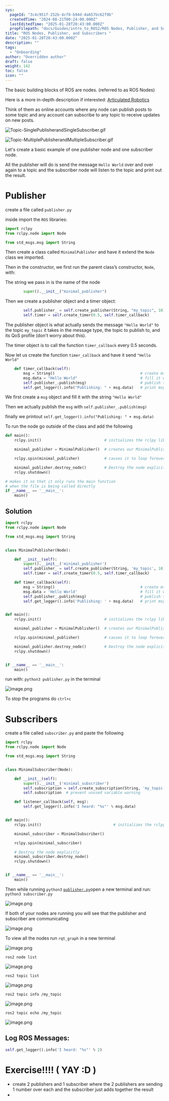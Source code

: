 ```yaml
---
sys:
  pageId: "3c4c951f-252b-4cf8-b94d-4a657bc62f9b"
  createdTime: "2024-08-21T00:24:00.000Z"
  lastEditedTime: "2025-01-28T20:43:00.000Z"
  propFilepath: "docs/Guides/intro_to_ROS2/ROS Nodes, Publisher, and Subscribers .md"
title: "ROS Nodes, Publisher, and Subscribers "
date: "2025-01-28T20:43:00.000Z"
description: ""
tags:
  - "Onboarding"
author: "Overridden author"
draft: false
weight: 142
toc: false
icon: ""
---
```


The basic building blocks of ROS are nodes. (referred to as ROS Nodes)

Here is a more in-depth description if interested: [Articulated Robotics](https://articulatedrobotics.xyz/tutorials/ready-for-ros/ros-overview#2-nodes)

Think of them as online accounts where any node can publish posts to some topic and any account can subscribe to any topic to receive updates on new posts.

![Topic-SinglePublisherandSingleSubscriber.gif](https://docs.ros.org/en/humble/_images/Topic-SinglePublisherandSingleSubscriber.gif)

![Topic-MultiplePublisherandMultipleSubscriber.gif](https://docs.ros.org/en/humble/_images/Topic-MultiplePublisherandMultipleSubscriber.gif)

Let's create a basic example of one publisher node and one subscriber node.

All the publisher will do is send the message `Hello World` over and over again to a topic and the subscriber node will listen to the topic and print out the result.

# Publisher

create a file called `publisher.py` 

inside import the `ROS` libraries:

```python
import rclpy
from rclpy.node import Node

from std_msgs.msg import String
```

Then create a class called `MinimalPublisher` and have it extend the `Node` class we imported.

Then in the constructor, we first run the parent class’s constructor, `Node`, with:

The string we pass in is the name of the node

```python
        super().__init__("minimal_publisher")
```

Then we create a publisher object and a timer object:

```python
        self.publisher_ = self.create_publisher(String, "my_topic", 10)
        self.timer = self.create_timer(0.5, self.timer_callback)
```

The publisher object is what actually sends the message `"Hello World"` to the topic `my_topic` it takes in the message type, the topic to publish to, and its QoS profile (don't worry about this).

The timer object is to call the function `timer_callback` every 0.5 seconds.

Now let us create the function `timer_callback` and have it send `"Hello World"`

```python
    def timer_callback(self):
        msg = String()                                      # create msg object
        msg.data = "Hello World"                            # fill it with data
        self.publisher_.publish(msg)                        # publish the message
        self.get_logger().info("Publishing: " + msg.data)   # print msg
```

We first create a `msg` object and fill it with the string `"Hello World"`

Then we actually publish the `msg` with `self.publisher_.publish(msg)`

finally we printout `self.get_logger().info("Publishing: " + msg.data)`

To run the node go outside of the class and add the following

```python
def main():
    rclpy.init()                            # initializes the rclpy library

    minimal_publisher = MinimalPublisher()  # creates our MinimalPublisher object

    rclpy.spin(minimal_publisher)           # causes it to loop forever

    minimal_publisher.destroy_node()        # Destroy the node explicitly
    rclpy.shutdown()

# makes it so that it only runs the main function
# when the file is being called directly
if __name__ == '__main__': 
    main()
```

## Solution

```python
import rclpy
from rclpy.node import Node

from std_msgs.msg import String


class MinimalPublisher(Node):

    def __init__(self):
        super().__init__('minimal_publisher')
        self.publisher_ = self.create_publisher(String, 'my_topic', 10)
        self.timer = self.create_timer(0.5, self.timer_callback)

    def timer_callback(self):
        msg = String()                                      # create msg object
        msg.data = 'Hello World'                            # fill it with data
        self.publisher_.publish(msg)                        # publish the message
        self.get_logger().info('Publishing: ' + msg.data)   # print msg


def main():
    rclpy.init()                            # initializes the rclpy library

    minimal_publisher = MinimalPublisher()  # creates our MinimalPublisher object

    rclpy.spin(minimal_publisher)           # causes it to loop forever

    minimal_publisher.destroy_node()        # Destroy the node explicitly
    rclpy.shutdown()


if __name__ == '__main__':
    main()
```

run with: `python3 publisher.py` in the terminal

![image.png](https://prod-files-secure.s3.us-west-2.amazonaws.com/d518164a-d88e-44d1-a4ee-3adb3bd8bce0/9214accb-ad5b-44f1-a31c-b3167c59138b/image.png?X-Amz-Algorithm=AWS4-HMAC-SHA256&X-Amz-Content-Sha256=UNSIGNED-PAYLOAD&X-Amz-Credential=ASIAZI2LB466R6HTPOP3%2F20250227%2Fus-west-2%2Fs3%2Faws4_request&X-Amz-Date=20250227T050826Z&X-Amz-Expires=3600&X-Amz-Security-Token=IQoJb3JpZ2luX2VjEDUaCXVzLXdlc3QtMiJHMEUCIQCgaLXPdrd12ieMuNLAEHZtscSq%2BS7mub%2B3cVeVUpfdRwIgSYBUQEmjwBru7yn85pfTBofV7UwweAJNUmNTwjl95Kgq%2FwMIbRAAGgw2Mzc0MjMxODM4MDUiDI4q8pFyBLI8Fqud1CrcAwAOMwcxYrF3jvVywVAAuChw%2FSy0i9rNqek%2Flzavy%2FrM0H%2F90U7EXJtJxw8VQJlaZyy8sZQtNcxdNr9sxi5gbCrKhCIxI%2BGooZsrqEzxhmqm11sBD%2BeGYd2%2Fy9VnZxTIZTOrCsEkv7%2BaBGqR48AbTPEKiQPv53TbSDDP4Jqt3LkWDJD8GKqe2Zomql7byDIKQw6ppZHplupnbEWflZCW%2FRkEPeB9rIPRqnMhg%2BDmjCbL8R8aFlCWJRZDGen3XlWiuIhW3X7%2FZODKfIKKAsPG6vISHjckB7i4jdO4rPioPdBGxpp%2Bkh32PO1RlFGndVA3T7M7Gg3co2HsmYetVJUd3%2FQiak4%2BdJ6DZoAB70Y3rjMxa55yHWKXaBQKF7LYypMs%2B927xp0eY3uU7VxmtUb%2BLouS%2FjFZFiXjeCLbSFqvbCobK8%2BkiMxAFNl4ru4rkMk6zFqDpQ18IfPozMZVXDT7Kr1W0Rav8kHjHxN4t05%2BjZWZ6B7MJ00FKFSYw8HiRE1mfZXak0tmhuJ%2B17oXnOxxKkzdvL4Huy9LNn%2F04%2BOT%2FByTa%2FkXNxkS7TPqoSWVB1pKIxGUghLZCWfh0rAt4BfSXgMDJxkPftNpxidrrFvGV9I1TA69MIJ07qOEslzFMPPP%2F70GOqUB9Flqlx48BOOwQocOrLebQ%2Fsk3OEtUmlrumRIigQibNgO9E08dIxcIN%2FDpiXFsV6kKEruJi8Ng0cTS91IQf76o87%2Bsk43hAOAjhZib3U8ExwRX9KujXP1KsFm%2FX%2BsSH051IMxnn0VbMWuNazJXL6JcM7sL9XbbNcABtMcXaVG0K5h7xOuW9SIsoLbptI8XZNPETdbRrvQBbbHjMwWv25FI5AZQ0l%2B&X-Amz-Signature=c349e1c8172745f437100fb979a3f71eec066f216350f3f1c448e46cc83f70f0&X-Amz-SignedHeaders=host&x-id=GetObject)

To stop the programs do `ctrl+c`

# Subscribers

create a file called `subscriber.py` and paste the following

```python
import rclpy
from rclpy.node import Node

from std_msgs.msg import String


class MinimalSubscriber(Node):

    def __init__(self):
        super().__init__('minimal_subscriber')
        self.subscription = self.create_subscription(String, 'my_topic', self.listener_callback, 10)
        self.subscription  # prevent unused variable warning

    def listener_callback(self, msg):
        self.get_logger().info('I heard: "%s"' % msg.data)


def main():
    rclpy.init()                                # initializes the rclpy library

    minimal_subscriber = MinimalSubscriber()

    rclpy.spin(minimal_subscriber)

    # Destroy the node explicitly
    minimal_subscriber.destroy_node()
    rclpy.shutdown()


if __name__ == '__main__':
    main()
```

Then while running `python3` [`publisher.py`](http://publisher.py/)open a new terminal and run: `python3 subscriber.py` 

![image.png](https://prod-files-secure.s3.us-west-2.amazonaws.com/d518164a-d88e-44d1-a4ee-3adb3bd8bce0/611fccf2-c738-4dbd-94e9-98f209092866/image.png?X-Amz-Algorithm=AWS4-HMAC-SHA256&X-Amz-Content-Sha256=UNSIGNED-PAYLOAD&X-Amz-Credential=ASIAZI2LB466R6HTPOP3%2F20250227%2Fus-west-2%2Fs3%2Faws4_request&X-Amz-Date=20250227T050826Z&X-Amz-Expires=3600&X-Amz-Security-Token=IQoJb3JpZ2luX2VjEDUaCXVzLXdlc3QtMiJHMEUCIQCgaLXPdrd12ieMuNLAEHZtscSq%2BS7mub%2B3cVeVUpfdRwIgSYBUQEmjwBru7yn85pfTBofV7UwweAJNUmNTwjl95Kgq%2FwMIbRAAGgw2Mzc0MjMxODM4MDUiDI4q8pFyBLI8Fqud1CrcAwAOMwcxYrF3jvVywVAAuChw%2FSy0i9rNqek%2Flzavy%2FrM0H%2F90U7EXJtJxw8VQJlaZyy8sZQtNcxdNr9sxi5gbCrKhCIxI%2BGooZsrqEzxhmqm11sBD%2BeGYd2%2Fy9VnZxTIZTOrCsEkv7%2BaBGqR48AbTPEKiQPv53TbSDDP4Jqt3LkWDJD8GKqe2Zomql7byDIKQw6ppZHplupnbEWflZCW%2FRkEPeB9rIPRqnMhg%2BDmjCbL8R8aFlCWJRZDGen3XlWiuIhW3X7%2FZODKfIKKAsPG6vISHjckB7i4jdO4rPioPdBGxpp%2Bkh32PO1RlFGndVA3T7M7Gg3co2HsmYetVJUd3%2FQiak4%2BdJ6DZoAB70Y3rjMxa55yHWKXaBQKF7LYypMs%2B927xp0eY3uU7VxmtUb%2BLouS%2FjFZFiXjeCLbSFqvbCobK8%2BkiMxAFNl4ru4rkMk6zFqDpQ18IfPozMZVXDT7Kr1W0Rav8kHjHxN4t05%2BjZWZ6B7MJ00FKFSYw8HiRE1mfZXak0tmhuJ%2B17oXnOxxKkzdvL4Huy9LNn%2F04%2BOT%2FByTa%2FkXNxkS7TPqoSWVB1pKIxGUghLZCWfh0rAt4BfSXgMDJxkPftNpxidrrFvGV9I1TA69MIJ07qOEslzFMPPP%2F70GOqUB9Flqlx48BOOwQocOrLebQ%2Fsk3OEtUmlrumRIigQibNgO9E08dIxcIN%2FDpiXFsV6kKEruJi8Ng0cTS91IQf76o87%2Bsk43hAOAjhZib3U8ExwRX9KujXP1KsFm%2FX%2BsSH051IMxnn0VbMWuNazJXL6JcM7sL9XbbNcABtMcXaVG0K5h7xOuW9SIsoLbptI8XZNPETdbRrvQBbbHjMwWv25FI5AZQ0l%2B&X-Amz-Signature=8b9846dee490a886909fadac35a22c8267102511404b058d89fc37cef1d912e9&X-Amz-SignedHeaders=host&x-id=GetObject)

If both of your nodes are running you will see that the publisher and subscriber are communicating

![image.png](https://prod-files-secure.s3.us-west-2.amazonaws.com/d518164a-d88e-44d1-a4ee-3adb3bd8bce0/eea428b5-1cf0-43bb-a30b-81cbaf6c5c78/image.png?X-Amz-Algorithm=AWS4-HMAC-SHA256&X-Amz-Content-Sha256=UNSIGNED-PAYLOAD&X-Amz-Credential=ASIAZI2LB466R6HTPOP3%2F20250227%2Fus-west-2%2Fs3%2Faws4_request&X-Amz-Date=20250227T050826Z&X-Amz-Expires=3600&X-Amz-Security-Token=IQoJb3JpZ2luX2VjEDUaCXVzLXdlc3QtMiJHMEUCIQCgaLXPdrd12ieMuNLAEHZtscSq%2BS7mub%2B3cVeVUpfdRwIgSYBUQEmjwBru7yn85pfTBofV7UwweAJNUmNTwjl95Kgq%2FwMIbRAAGgw2Mzc0MjMxODM4MDUiDI4q8pFyBLI8Fqud1CrcAwAOMwcxYrF3jvVywVAAuChw%2FSy0i9rNqek%2Flzavy%2FrM0H%2F90U7EXJtJxw8VQJlaZyy8sZQtNcxdNr9sxi5gbCrKhCIxI%2BGooZsrqEzxhmqm11sBD%2BeGYd2%2Fy9VnZxTIZTOrCsEkv7%2BaBGqR48AbTPEKiQPv53TbSDDP4Jqt3LkWDJD8GKqe2Zomql7byDIKQw6ppZHplupnbEWflZCW%2FRkEPeB9rIPRqnMhg%2BDmjCbL8R8aFlCWJRZDGen3XlWiuIhW3X7%2FZODKfIKKAsPG6vISHjckB7i4jdO4rPioPdBGxpp%2Bkh32PO1RlFGndVA3T7M7Gg3co2HsmYetVJUd3%2FQiak4%2BdJ6DZoAB70Y3rjMxa55yHWKXaBQKF7LYypMs%2B927xp0eY3uU7VxmtUb%2BLouS%2FjFZFiXjeCLbSFqvbCobK8%2BkiMxAFNl4ru4rkMk6zFqDpQ18IfPozMZVXDT7Kr1W0Rav8kHjHxN4t05%2BjZWZ6B7MJ00FKFSYw8HiRE1mfZXak0tmhuJ%2B17oXnOxxKkzdvL4Huy9LNn%2F04%2BOT%2FByTa%2FkXNxkS7TPqoSWVB1pKIxGUghLZCWfh0rAt4BfSXgMDJxkPftNpxidrrFvGV9I1TA69MIJ07qOEslzFMPPP%2F70GOqUB9Flqlx48BOOwQocOrLebQ%2Fsk3OEtUmlrumRIigQibNgO9E08dIxcIN%2FDpiXFsV6kKEruJi8Ng0cTS91IQf76o87%2Bsk43hAOAjhZib3U8ExwRX9KujXP1KsFm%2FX%2BsSH051IMxnn0VbMWuNazJXL6JcM7sL9XbbNcABtMcXaVG0K5h7xOuW9SIsoLbptI8XZNPETdbRrvQBbbHjMwWv25FI5AZQ0l%2B&X-Amz-Signature=e75dd5ad25feffe1ff467c9a8ba7ae97c085e5f2f59aeee5507608e24aa46679&X-Amz-SignedHeaders=host&x-id=GetObject)

To view all the nodes run `rqt_graph` in a new terminal

![image.png](https://prod-files-secure.s3.us-west-2.amazonaws.com/d518164a-d88e-44d1-a4ee-3adb3bd8bce0/1d98e964-4318-4d62-b5c4-8c8f78368598/image.png?X-Amz-Algorithm=AWS4-HMAC-SHA256&X-Amz-Content-Sha256=UNSIGNED-PAYLOAD&X-Amz-Credential=ASIAZI2LB466R6HTPOP3%2F20250227%2Fus-west-2%2Fs3%2Faws4_request&X-Amz-Date=20250227T050826Z&X-Amz-Expires=3600&X-Amz-Security-Token=IQoJb3JpZ2luX2VjEDUaCXVzLXdlc3QtMiJHMEUCIQCgaLXPdrd12ieMuNLAEHZtscSq%2BS7mub%2B3cVeVUpfdRwIgSYBUQEmjwBru7yn85pfTBofV7UwweAJNUmNTwjl95Kgq%2FwMIbRAAGgw2Mzc0MjMxODM4MDUiDI4q8pFyBLI8Fqud1CrcAwAOMwcxYrF3jvVywVAAuChw%2FSy0i9rNqek%2Flzavy%2FrM0H%2F90U7EXJtJxw8VQJlaZyy8sZQtNcxdNr9sxi5gbCrKhCIxI%2BGooZsrqEzxhmqm11sBD%2BeGYd2%2Fy9VnZxTIZTOrCsEkv7%2BaBGqR48AbTPEKiQPv53TbSDDP4Jqt3LkWDJD8GKqe2Zomql7byDIKQw6ppZHplupnbEWflZCW%2FRkEPeB9rIPRqnMhg%2BDmjCbL8R8aFlCWJRZDGen3XlWiuIhW3X7%2FZODKfIKKAsPG6vISHjckB7i4jdO4rPioPdBGxpp%2Bkh32PO1RlFGndVA3T7M7Gg3co2HsmYetVJUd3%2FQiak4%2BdJ6DZoAB70Y3rjMxa55yHWKXaBQKF7LYypMs%2B927xp0eY3uU7VxmtUb%2BLouS%2FjFZFiXjeCLbSFqvbCobK8%2BkiMxAFNl4ru4rkMk6zFqDpQ18IfPozMZVXDT7Kr1W0Rav8kHjHxN4t05%2BjZWZ6B7MJ00FKFSYw8HiRE1mfZXak0tmhuJ%2B17oXnOxxKkzdvL4Huy9LNn%2F04%2BOT%2FByTa%2FkXNxkS7TPqoSWVB1pKIxGUghLZCWfh0rAt4BfSXgMDJxkPftNpxidrrFvGV9I1TA69MIJ07qOEslzFMPPP%2F70GOqUB9Flqlx48BOOwQocOrLebQ%2Fsk3OEtUmlrumRIigQibNgO9E08dIxcIN%2FDpiXFsV6kKEruJi8Ng0cTS91IQf76o87%2Bsk43hAOAjhZib3U8ExwRX9KujXP1KsFm%2FX%2BsSH051IMxnn0VbMWuNazJXL6JcM7sL9XbbNcABtMcXaVG0K5h7xOuW9SIsoLbptI8XZNPETdbRrvQBbbHjMwWv25FI5AZQ0l%2B&X-Amz-Signature=961ab9d5b8a2dbc17ed230cd6fc9accaf8dd311da32a63688eb5e6ff262827cb&X-Amz-SignedHeaders=host&x-id=GetObject)

`ros2 node list`

![image.png](https://prod-files-secure.s3.us-west-2.amazonaws.com/d518164a-d88e-44d1-a4ee-3adb3bd8bce0/680ac8cf-e6d9-4164-9ece-5b9a6fccffee/image.png?X-Amz-Algorithm=AWS4-HMAC-SHA256&X-Amz-Content-Sha256=UNSIGNED-PAYLOAD&X-Amz-Credential=ASIAZI2LB466R6HTPOP3%2F20250227%2Fus-west-2%2Fs3%2Faws4_request&X-Amz-Date=20250227T050826Z&X-Amz-Expires=3600&X-Amz-Security-Token=IQoJb3JpZ2luX2VjEDUaCXVzLXdlc3QtMiJHMEUCIQCgaLXPdrd12ieMuNLAEHZtscSq%2BS7mub%2B3cVeVUpfdRwIgSYBUQEmjwBru7yn85pfTBofV7UwweAJNUmNTwjl95Kgq%2FwMIbRAAGgw2Mzc0MjMxODM4MDUiDI4q8pFyBLI8Fqud1CrcAwAOMwcxYrF3jvVywVAAuChw%2FSy0i9rNqek%2Flzavy%2FrM0H%2F90U7EXJtJxw8VQJlaZyy8sZQtNcxdNr9sxi5gbCrKhCIxI%2BGooZsrqEzxhmqm11sBD%2BeGYd2%2Fy9VnZxTIZTOrCsEkv7%2BaBGqR48AbTPEKiQPv53TbSDDP4Jqt3LkWDJD8GKqe2Zomql7byDIKQw6ppZHplupnbEWflZCW%2FRkEPeB9rIPRqnMhg%2BDmjCbL8R8aFlCWJRZDGen3XlWiuIhW3X7%2FZODKfIKKAsPG6vISHjckB7i4jdO4rPioPdBGxpp%2Bkh32PO1RlFGndVA3T7M7Gg3co2HsmYetVJUd3%2FQiak4%2BdJ6DZoAB70Y3rjMxa55yHWKXaBQKF7LYypMs%2B927xp0eY3uU7VxmtUb%2BLouS%2FjFZFiXjeCLbSFqvbCobK8%2BkiMxAFNl4ru4rkMk6zFqDpQ18IfPozMZVXDT7Kr1W0Rav8kHjHxN4t05%2BjZWZ6B7MJ00FKFSYw8HiRE1mfZXak0tmhuJ%2B17oXnOxxKkzdvL4Huy9LNn%2F04%2BOT%2FByTa%2FkXNxkS7TPqoSWVB1pKIxGUghLZCWfh0rAt4BfSXgMDJxkPftNpxidrrFvGV9I1TA69MIJ07qOEslzFMPPP%2F70GOqUB9Flqlx48BOOwQocOrLebQ%2Fsk3OEtUmlrumRIigQibNgO9E08dIxcIN%2FDpiXFsV6kKEruJi8Ng0cTS91IQf76o87%2Bsk43hAOAjhZib3U8ExwRX9KujXP1KsFm%2FX%2BsSH051IMxnn0VbMWuNazJXL6JcM7sL9XbbNcABtMcXaVG0K5h7xOuW9SIsoLbptI8XZNPETdbRrvQBbbHjMwWv25FI5AZQ0l%2B&X-Amz-Signature=a646d64e09acdad9b34c09644e1c31139e0bff467ada4a1be4913677373222d6&X-Amz-SignedHeaders=host&x-id=GetObject)

`ros2 topic list`

![image.png](https://prod-files-secure.s3.us-west-2.amazonaws.com/d518164a-d88e-44d1-a4ee-3adb3bd8bce0/eee2ebe1-27ef-4a4a-96fb-2ca54126fb29/image.png?X-Amz-Algorithm=AWS4-HMAC-SHA256&X-Amz-Content-Sha256=UNSIGNED-PAYLOAD&X-Amz-Credential=ASIAZI2LB466R6HTPOP3%2F20250227%2Fus-west-2%2Fs3%2Faws4_request&X-Amz-Date=20250227T050826Z&X-Amz-Expires=3600&X-Amz-Security-Token=IQoJb3JpZ2luX2VjEDUaCXVzLXdlc3QtMiJHMEUCIQCgaLXPdrd12ieMuNLAEHZtscSq%2BS7mub%2B3cVeVUpfdRwIgSYBUQEmjwBru7yn85pfTBofV7UwweAJNUmNTwjl95Kgq%2FwMIbRAAGgw2Mzc0MjMxODM4MDUiDI4q8pFyBLI8Fqud1CrcAwAOMwcxYrF3jvVywVAAuChw%2FSy0i9rNqek%2Flzavy%2FrM0H%2F90U7EXJtJxw8VQJlaZyy8sZQtNcxdNr9sxi5gbCrKhCIxI%2BGooZsrqEzxhmqm11sBD%2BeGYd2%2Fy9VnZxTIZTOrCsEkv7%2BaBGqR48AbTPEKiQPv53TbSDDP4Jqt3LkWDJD8GKqe2Zomql7byDIKQw6ppZHplupnbEWflZCW%2FRkEPeB9rIPRqnMhg%2BDmjCbL8R8aFlCWJRZDGen3XlWiuIhW3X7%2FZODKfIKKAsPG6vISHjckB7i4jdO4rPioPdBGxpp%2Bkh32PO1RlFGndVA3T7M7Gg3co2HsmYetVJUd3%2FQiak4%2BdJ6DZoAB70Y3rjMxa55yHWKXaBQKF7LYypMs%2B927xp0eY3uU7VxmtUb%2BLouS%2FjFZFiXjeCLbSFqvbCobK8%2BkiMxAFNl4ru4rkMk6zFqDpQ18IfPozMZVXDT7Kr1W0Rav8kHjHxN4t05%2BjZWZ6B7MJ00FKFSYw8HiRE1mfZXak0tmhuJ%2B17oXnOxxKkzdvL4Huy9LNn%2F04%2BOT%2FByTa%2FkXNxkS7TPqoSWVB1pKIxGUghLZCWfh0rAt4BfSXgMDJxkPftNpxidrrFvGV9I1TA69MIJ07qOEslzFMPPP%2F70GOqUB9Flqlx48BOOwQocOrLebQ%2Fsk3OEtUmlrumRIigQibNgO9E08dIxcIN%2FDpiXFsV6kKEruJi8Ng0cTS91IQf76o87%2Bsk43hAOAjhZib3U8ExwRX9KujXP1KsFm%2FX%2BsSH051IMxnn0VbMWuNazJXL6JcM7sL9XbbNcABtMcXaVG0K5h7xOuW9SIsoLbptI8XZNPETdbRrvQBbbHjMwWv25FI5AZQ0l%2B&X-Amz-Signature=65902558fe3067da91ddf4d4133fcf9082a4497ad70ba1094e198cd56cacf110&X-Amz-SignedHeaders=host&x-id=GetObject)

`ros2 topic info /my_topic`

![image.png](https://prod-files-secure.s3.us-west-2.amazonaws.com/d518164a-d88e-44d1-a4ee-3adb3bd8bce0/6288ef12-cb9e-406f-b9eb-65feed3a9011/image.png?X-Amz-Algorithm=AWS4-HMAC-SHA256&X-Amz-Content-Sha256=UNSIGNED-PAYLOAD&X-Amz-Credential=ASIAZI2LB466R6HTPOP3%2F20250227%2Fus-west-2%2Fs3%2Faws4_request&X-Amz-Date=20250227T050826Z&X-Amz-Expires=3600&X-Amz-Security-Token=IQoJb3JpZ2luX2VjEDUaCXVzLXdlc3QtMiJHMEUCIQCgaLXPdrd12ieMuNLAEHZtscSq%2BS7mub%2B3cVeVUpfdRwIgSYBUQEmjwBru7yn85pfTBofV7UwweAJNUmNTwjl95Kgq%2FwMIbRAAGgw2Mzc0MjMxODM4MDUiDI4q8pFyBLI8Fqud1CrcAwAOMwcxYrF3jvVywVAAuChw%2FSy0i9rNqek%2Flzavy%2FrM0H%2F90U7EXJtJxw8VQJlaZyy8sZQtNcxdNr9sxi5gbCrKhCIxI%2BGooZsrqEzxhmqm11sBD%2BeGYd2%2Fy9VnZxTIZTOrCsEkv7%2BaBGqR48AbTPEKiQPv53TbSDDP4Jqt3LkWDJD8GKqe2Zomql7byDIKQw6ppZHplupnbEWflZCW%2FRkEPeB9rIPRqnMhg%2BDmjCbL8R8aFlCWJRZDGen3XlWiuIhW3X7%2FZODKfIKKAsPG6vISHjckB7i4jdO4rPioPdBGxpp%2Bkh32PO1RlFGndVA3T7M7Gg3co2HsmYetVJUd3%2FQiak4%2BdJ6DZoAB70Y3rjMxa55yHWKXaBQKF7LYypMs%2B927xp0eY3uU7VxmtUb%2BLouS%2FjFZFiXjeCLbSFqvbCobK8%2BkiMxAFNl4ru4rkMk6zFqDpQ18IfPozMZVXDT7Kr1W0Rav8kHjHxN4t05%2BjZWZ6B7MJ00FKFSYw8HiRE1mfZXak0tmhuJ%2B17oXnOxxKkzdvL4Huy9LNn%2F04%2BOT%2FByTa%2FkXNxkS7TPqoSWVB1pKIxGUghLZCWfh0rAt4BfSXgMDJxkPftNpxidrrFvGV9I1TA69MIJ07qOEslzFMPPP%2F70GOqUB9Flqlx48BOOwQocOrLebQ%2Fsk3OEtUmlrumRIigQibNgO9E08dIxcIN%2FDpiXFsV6kKEruJi8Ng0cTS91IQf76o87%2Bsk43hAOAjhZib3U8ExwRX9KujXP1KsFm%2FX%2BsSH051IMxnn0VbMWuNazJXL6JcM7sL9XbbNcABtMcXaVG0K5h7xOuW9SIsoLbptI8XZNPETdbRrvQBbbHjMwWv25FI5AZQ0l%2B&X-Amz-Signature=86a841e0aef550cf20006f1c6bc0753eb4badbff15a45e092df83495c5d38e0e&X-Amz-SignedHeaders=host&x-id=GetObject)

`ros2 topic echo /my_topic`

![image.png](https://prod-files-secure.s3.us-west-2.amazonaws.com/d518164a-d88e-44d1-a4ee-3adb3bd8bce0/0a6fcb4d-422d-4a6c-a803-749ef4adf2c6/image.png?X-Amz-Algorithm=AWS4-HMAC-SHA256&X-Amz-Content-Sha256=UNSIGNED-PAYLOAD&X-Amz-Credential=ASIAZI2LB466R6HTPOP3%2F20250227%2Fus-west-2%2Fs3%2Faws4_request&X-Amz-Date=20250227T050826Z&X-Amz-Expires=3600&X-Amz-Security-Token=IQoJb3JpZ2luX2VjEDUaCXVzLXdlc3QtMiJHMEUCIQCgaLXPdrd12ieMuNLAEHZtscSq%2BS7mub%2B3cVeVUpfdRwIgSYBUQEmjwBru7yn85pfTBofV7UwweAJNUmNTwjl95Kgq%2FwMIbRAAGgw2Mzc0MjMxODM4MDUiDI4q8pFyBLI8Fqud1CrcAwAOMwcxYrF3jvVywVAAuChw%2FSy0i9rNqek%2Flzavy%2FrM0H%2F90U7EXJtJxw8VQJlaZyy8sZQtNcxdNr9sxi5gbCrKhCIxI%2BGooZsrqEzxhmqm11sBD%2BeGYd2%2Fy9VnZxTIZTOrCsEkv7%2BaBGqR48AbTPEKiQPv53TbSDDP4Jqt3LkWDJD8GKqe2Zomql7byDIKQw6ppZHplupnbEWflZCW%2FRkEPeB9rIPRqnMhg%2BDmjCbL8R8aFlCWJRZDGen3XlWiuIhW3X7%2FZODKfIKKAsPG6vISHjckB7i4jdO4rPioPdBGxpp%2Bkh32PO1RlFGndVA3T7M7Gg3co2HsmYetVJUd3%2FQiak4%2BdJ6DZoAB70Y3rjMxa55yHWKXaBQKF7LYypMs%2B927xp0eY3uU7VxmtUb%2BLouS%2FjFZFiXjeCLbSFqvbCobK8%2BkiMxAFNl4ru4rkMk6zFqDpQ18IfPozMZVXDT7Kr1W0Rav8kHjHxN4t05%2BjZWZ6B7MJ00FKFSYw8HiRE1mfZXak0tmhuJ%2B17oXnOxxKkzdvL4Huy9LNn%2F04%2BOT%2FByTa%2FkXNxkS7TPqoSWVB1pKIxGUghLZCWfh0rAt4BfSXgMDJxkPftNpxidrrFvGV9I1TA69MIJ07qOEslzFMPPP%2F70GOqUB9Flqlx48BOOwQocOrLebQ%2Fsk3OEtUmlrumRIigQibNgO9E08dIxcIN%2FDpiXFsV6kKEruJi8Ng0cTS91IQf76o87%2Bsk43hAOAjhZib3U8ExwRX9KujXP1KsFm%2FX%2BsSH051IMxnn0VbMWuNazJXL6JcM7sL9XbbNcABtMcXaVG0K5h7xOuW9SIsoLbptI8XZNPETdbRrvQBbbHjMwWv25FI5AZQ0l%2B&X-Amz-Signature=bf56109a7a1fa8ec9d41652f3aea7c74e35e070d3bd429b4a07e02f02d0eaba6&X-Amz-SignedHeaders=host&x-id=GetObject)

## Log ROS Messages:

```python
self.get_logger().info('I heard: "%s"' % 2)
```

# Exercise!!!! ( YAY :D )

- create 2 publishers and 1 subscriber where the 2 publishers are sending 1 number over each and the subscriber just adds together the result
- 
